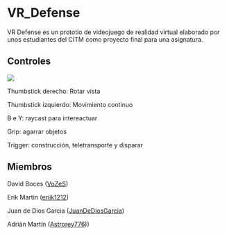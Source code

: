 # VR_Defense
VR Defense es un prototio de videojuego de realidad virtual elaborado por unos estudiantes del CITM como proyecto final para una asignatura.

## Controles
![](https://www.vrteamspace.co.uk/wp-content/uploads/Oculus-touch-controllers-1.png)

Thumbstick derecho: Rotar vista

Thumbstick izquierdo: Movimiento continuo

B e Y: raycast para intereactuar

Grip: agarrar objetos

Trigger: construcción, teletransporte y disparar


## Miembros
David Boces ([VoZeS](https://github.com/VoZeS))

Erik Martin ([eriik1212](https://github.com/eriik1212))

Juan de Dios Garcia ([JuanDeDiosGarcia](https://github.com/JuanDeDiosGarcia))

Adrián Martín ([Astrorey776](https://github.com/Astrorey776)))
